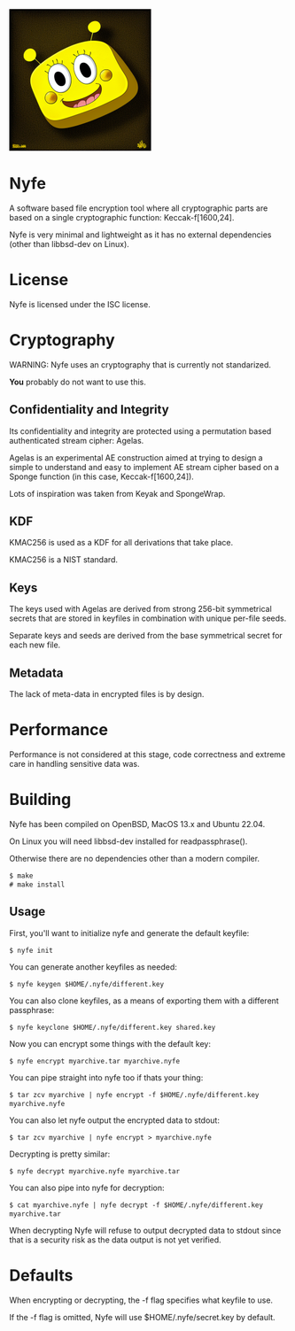 <img src="logo.png" alt="Nyfe" width="256px" />

# Nyfe

A software based file encryption tool where all cryptographic parts
are based on a single cryptographic function: Keccak-f[1600,24].

Nyfe is very minimal and lightweight as it has no external
dependencies (other than libbsd-dev on Linux).

# License

Nyfe is licensed under the ISC license.

# Cryptography

WARNING: Nyfe uses an cryptography that is currently not standarized.

**You** probably do not want to use this.

## Confidentiality and Integrity

Its confidentiality and integrity are protected using a permutation
based authenticated stream cipher: Agelas.

Agelas is an experimental AE construction aimed at trying to design
a simple to understand and easy to implement AE stream cipher based
on a Sponge function (in this case, Keccak-f[1600,24]).

Lots of inspiration was taken from Keyak and SpongeWrap.

## KDF

KMAC256 is used as a KDF for all derivations that take place.

KMAC256 is a NIST standard.

## Keys

The keys used with Agelas are derived from strong 256-bit symmetrical
secrets that are stored in keyfiles in combination with unique per-file seeds.

Separate keys and seeds are derived from the base symmetrical secret
for each new file.

## Metadata

The lack of meta-data in encrypted files is by design.

# Performance

Performance is not considered at this stage, code correctness
and extreme care in handling sensitive data was.

# Building

Nyfe has been compiled on OpenBSD, MacOS 13.x and Ubuntu 22.04.

On Linux you will need libbsd-dev installed for readpassphrase().

Otherwise there are no dependencies other than a modern compiler.

```
$ make
# make install
```

Usage
-----

First, you'll want to initialize nyfe and generate the default keyfile:

```
$ nyfe init
```

You can generate another keyfiles as needed:

```
$ nyfe keygen $HOME/.nyfe/different.key
```

You can also clone keyfiles, as a means of exporting them with
a different passphrase:


```
$ nyfe keyclone $HOME/.nyfe/different.key shared.key
```

Now you can encrypt some things with the default key:

```
$ nyfe encrypt myarchive.tar myarchive.nyfe
```

You can pipe straight into nyfe too if thats your thing:

```
$ tar zcv myarchive | nyfe encrypt -f $HOME/.nyfe/different.key myarchive.nyfe
```

You can also let nyfe output the encrypted data to stdout:

```
$ tar zcv myarchive | nyfe encrypt > myarchive.nyfe
```

Decrypting is pretty similar:

```
$ nyfe decrypt myarchive.nyfe myarchive.tar
```

You can also pipe into nyfe for decryption:

```
$ cat myarchive.nyfe | nyfe decrypt -f $HOME/.nyfe/different.key myarchive.tar
```

When decrypting Nyfe will refuse to output decrypted data to stdout since
that is a security risk as the data output is not yet verified.

# Defaults

When encrypting or decrypting, the -f flag specifies what keyfile to use.

If the -f flag is omitted, Nyfe will use $HOME/.nyfe/secret.key by default.
